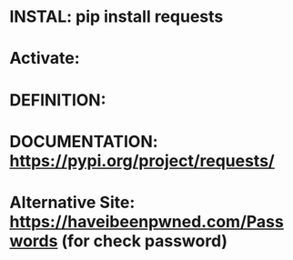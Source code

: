 #           INSTAL:             pip install requests
#           Activate:                             
#           DEFINITION:             
#           DOCUMENTATION:      https://pypi.org/project/requests/
#           Alternative Site:   https://haveibeenpwned.com/Passwords (for check password)
